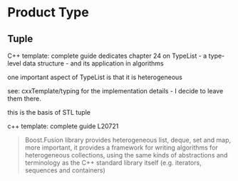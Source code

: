 # Product Type

## Tuple

C++ template: complete guide dedicates chapter 24 on TypeList - a type-level data 
structure - and its application in algorithms 

one important aspect of TypeList is that it is heterogeneous

see: cxxTemplate/typing for the implementation details - I decide to leave them
there.

this is the basis of STL tuple

c++ template: complete guide L20721

> Boost.Fusion library provides heterogeneous list, deque, set and map,
> more important, it provides a framework for writing algorithms for 
> heterogeneous collections, using the same kinds of abstractions
> and terminology as the C++ standard library itself (e.g. iterators,
> sequences and containers)

